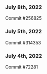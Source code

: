 ### July 8th, 2022

Commit #256825

### July 5th, 2022

Commit #314353


### July 4th, 2022

Commit #72281
